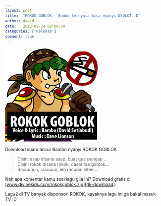 ```yaml
---
layout: post
title:  "ROKOK GOBLOK - Bambo ternyata bisa nyanyi NYOLOT :D"
author: david
date:   2012-09-24 00:00:00
categories: ['Release']
comment: true
---
```


![Cover](/blog/icon-rokokgoblok-bambopenyanyi.jpg)

Download suara ancur Bambo nyanyi ROKOK GOBLOK <br>
> Disini asap disana asap, buat gue pengap... <br>
> Disini rokok disana rokok, dasar loe goblok... <br>
> Racuuuun, racuuun, elo racunin kitee.... <br>

Nah apa komentar kamu soal lagu gila ini?
Download gratis di [www.divinekids.com/rokokgoblok.zip][dk-download].

Lagu2 di TV banyak disponsori ROKOK, kayaknya lagu ini ga bakal masuk TV :D

[dk]:           http://divinekids.com
[dk-download]:  http://divinekids.com/rokokgoblok.zip
